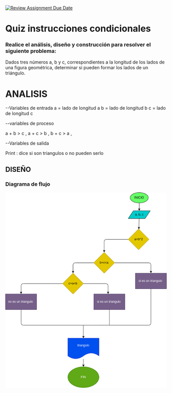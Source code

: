 [![Review Assignment Due Date](https://classroom.github.com/assets/deadline-readme-button-24ddc0f5d75046c5622901739e7c5dd533143b0c8e959d652212380cedb1ea36.svg)](https://classroom.github.com/a/d7s6gxoe)
# Quiz instrucciones condicionales

### Realice el análisis, diseño y construcción para resolver el siguiente problema:

Dados tres números a, b y c, correspondientes a la longitud de los lados de una figura geométrica, determinar si pueden formar los lados de un triángulo.

# ANALISIS

--Variables de entrada 
a = lado de longitud a
b = lado de longitud b
c = lado de longitud c

--variables de proceso

a + b > c ,
a + c > b ,
b + c > a ,

--Variables de salida

Print : dice si son triangulos o no pueden serlo

## DISEÑO

### Diagrama de flujo
![Diagrama de flujo](diagrama.png "Diagrama de flujo")